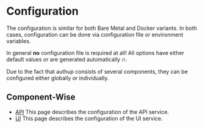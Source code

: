 # Configuration

The configuration is similar for both Bare Metal and Docker variants. 
In both cases, configuration can be done via configuration file or environment variables.

In general **no** configuration file is required at all!
All options have either default values or are generated automatically 🔥.

Due to the fact that authup consists of several components, they can be configured either globally or individually.

## Component-Wise

- [API](./configuration-api.md) This page describes the configuration of the API service.
- [UI](./configuration-ui.md) This page describes the configuration of the UI service.
